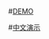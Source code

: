 #[DEMO](https://garveen.github.io/x3tcmap/docs/)

#[中文演示](https://garveen.github.io/x3tcmap/docs/tc44.html)
